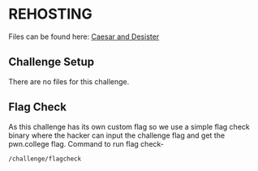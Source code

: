 # REHOSTING

Files can be found here: [Caesar and Desister](https://2022.angstromctf.com/challenges)

## Challenge Setup
There are no files for this challenge.

## Flag Check

As this challenge has its own custom flag so we use a simple flag check binary where the hacker can input the challenge flag and get the pwn.college flag. Command to run flag check-
```
/challenge/flagcheck
```
